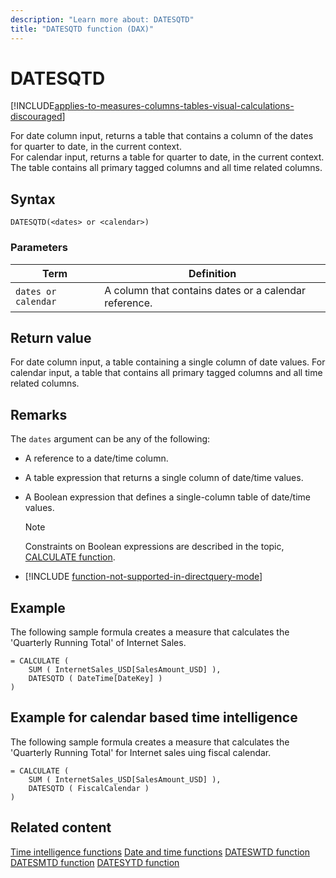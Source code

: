 ```yaml
---
description: "Learn more about: DATESQTD"
title: "DATESQTD function (DAX)"
---
```

# DATESQTD

[!INCLUDE[applies-to-measures-columns-tables-visual-calculations-discouraged](includes/applies-to-measures-columns-tables-visual-calculations-discouraged.md)]

For date column input, returns a table that contains a column of the dates for quarter to date, in the current context.    
For calendar input, returns a table for quarter to date, in the current context. The table contains all primary tagged columns and all time related columns.

## Syntax

```
DATESQTD(<dates> or <calendar>)
```

### Parameters

|Term|Definition|
|--------|--------------|
|`dates or calendar`|A column that contains dates or a calendar reference.|

## Return value

For date column input, a table containing a single column of date values.
For calendar input, a table that contains all primary tagged columns and all time related columns.

## Remarks

The `dates` argument can be any of the following:

- A reference to a date/time column.

- A table expression that returns a single column of date/time values.

- A Boolean expression that defines a single-column table of date/time values.

    > [!NOTE]
    > Constraints on Boolean expressions are described in the topic, [CALCULATE function](calculate-function-dax.md).

- [!INCLUDE [function-not-supported-in-directquery-mode](includes/function-not-supported-in-directquery-mode.md)]

## Example

The following sample formula creates a measure that calculates the 'Quarterly Running Total' of Internet Sales.

```dax
= CALCULATE (
    SUM ( InternetSales_USD[SalesAmount_USD] ),
    DATESQTD ( DateTime[DateKey] )
)
```

## Example for calendar based time intelligence

The following sample formula creates a measure that calculates the 'Quarterly Running Total' for Internet sales uing fiscal calendar.

```dax
= CALCULATE (
    SUM ( InternetSales_USD[SalesAmount_USD] ),
    DATESQTD ( FiscalCalendar )
)
```

## Related content

[Time intelligence functions](time-intelligence-functions-dax.md)
[Date and time functions](date-and-time-functions-dax.md)
[DATESWTD function](dateswtd-function-dax.md)
[DATESMTD function](datesmtd-function-dax.md)
[DATESYTD function](datesytd-function-dax.md)
